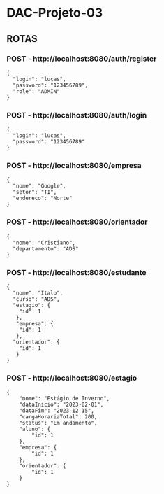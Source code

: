 # DAC-Projeto-03

## ROTAS

### POST - http://localhost:8080/auth/register

```
{
  "login": "lucas",
  "password": "123456789",
  "role": "ADMIN"
}
```

### POST - http://localhost:8080/auth/login

```
{
  "login": "lucas",
  "password": "123456789"
}
```

### POST - http://localhost:8080/empresa
```
{
  "nome": "Google",
  "setor": "TI",
  "endereco": "Norte"
}

```

### POST - http://localhost:8080/orientador
```
{
  "nome": "Cristiano",
  "departamento": "ADS"
}

```

### POST - http://localhost:8080/estudante
```
{
  "nome": "Italo",
  "curso": "ADS",
  "estagio": {
    "id": 1
   },
   "empresa": {
    "id": 1
   },
  "orientador": {
    "id": 1
   }
}
```

### POST - http://localhost:8080/estagio
```
{
    "nome": "Estágio de Inverno",
    "dataInicio": "2023-02-01",
    "dataFim": "2023-12-15",
    "cargaHorariaTotal": 200,
    "status": "Em andamento",
    "aluno": {
        "id": 1
    },
    "empresa": {
        "id": 1
    },
    "orientador": {
        "id": 1
    }
}
```
